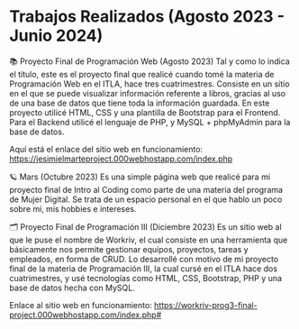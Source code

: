 # Trabajos Realizados (Agosto 2023 - Junio 2024)

📚 Proyecto Final de Programación Web (Agosto 2023)
Tal y como lo indica el título, este es el proyecto final que realicé cuando tomé la materia de Programación Web en el ITLA, hace tres cuatrimestres. Consiste en un sitio en el que se puede visualizar información referente a libros, gracias al uso de una base de datos que tiene toda la información guardada. En este proyecto utilicé HTML, CSS y una plantilla de Bootstrap para el Frontend. Para el Backend utilicé el lenguaje de PHP, y MySQL + phpMyAdmin para la base de datos.

Aquí está el enlace del sitio web en funcionamiento: https://jesimielmarteproject.000webhostapp.com/index.php

🪐 Mars (Octubre 2023) 
Es una simple página web que realicé para mi proyecto final de Intro al Coding como parte de una materia del programa de Mujer Digital. Se trata de un espacio personal  en el que hablo un poco sobre mí, mis hobbies e intereses. 

🗂️ Proyecto Final de Programación III (Diciembre 2023)
Es un sitio web al que le puse el nombre de Workriv, el cual consiste en una herramienta que básicamente nos permite gestionar equipos, proyectos, tareas y empleados, en forma de CRUD. Lo desarrollé con motivo de mi proyecto final de la materia de Programación III, la cual cursé en el ITLA hace dos cuatrimestres, y usé tecnologías como HTML, CSS, Bootstrap, PHP y una base de datos hecha con MySQL. 

Enlace al sitio web en funcionamiento: https://workriv-prog3-final-project.000webhostapp.com/index.php#
